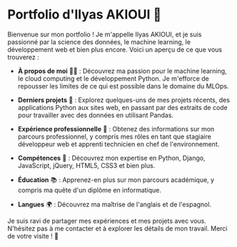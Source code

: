 # Portfolio d'Ilyas AKIOUI 🚀

Bienvenue sur mon portfolio ! Je m'appelle Ilyas AKIOUI, et je suis passionné par la science des données, le machine learning, le développement web et bien plus encore. Voici un aperçu de ce que vous trouverez :

- **À propos de moi** 👨‍💻 : Découvrez ma passion pour le machine learning, le cloud computing et le développement Python. Je m'efforce de repousser les limites de ce qui est possible dans le domaine du MLOps.

- **Derniers projets** 📁 : Explorez quelques-uns de mes projets récents, des applications Python aux sites web, en passant par des extraits de code pour travailler avec des données en utilisant Pandas.

- **Expérience professionnelle** 💼 : Obtenez des informations sur mon parcours professionnel, y compris mes rôles en tant que stagiaire développeur web et apprenti technicien en chef de l'environnement.

- **Compétences** 💪 : Découvrez mon expertise en Python, Django, JavaScript, jQuery, HTML5, CSS3 et bien plus.

- **Éducation** 📚 : Apprenez-en plus sur mon parcours académique, y compris ma quête d'un diplôme en informatique.

- **Langues** 🌍 : Découvrez ma maîtrise de l'anglais et de l'espagnol.

Je suis ravi de partager mes expériences et mes projets avec vous. N'hésitez pas à me contacter et à explorer les détails de mon travail. Merci de votre visite ! 👋
